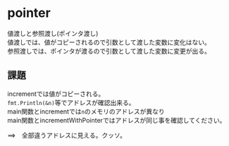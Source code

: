 # pointer

値渡しと参照渡し(ポインタ渡し)  
値渡しでは、値がコピーされるので引数として渡した変数に変化はない。  
参照渡しでは、ポインタが渡るので引数として渡した変数に変更が出る。  
## 課題
incrementでは値がコピーされる。  
`fmt.Println(&n)`等でアドレスが確認出来る。  
main関数とincrementでは`n`のメモリのアドレスが異なり  
main関数とincrementWithPointerではアドレスが同じ事を確認してください。  

==>　全部違うアドレスに見える。クッソ。